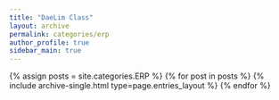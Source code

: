 ```yaml
---
title: "DaeLim Class"
layout: archive
permalink: categories/erp
author_profile: true
sidebar_main: true
---
```



{% assign posts = site.categories.ERP %}
{% for post in posts %} {% include archive-single.html type=page.entries_layout %} {% endfor %}
